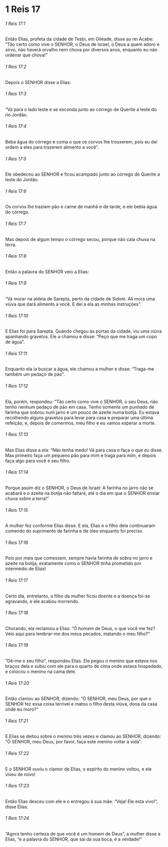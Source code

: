 # 1 Reis 17

###### 1 Reis 17:1

Então Elias, profeta da cidade de Tesbi, em Gileade, disse ao rei Acabe: “Tão certo como vive o SENHOR, o Deus de Israel, o Deus a quem adoro e sirvo, não haverá orvalho nem chuva por diversos anos, enquanto eu não ordenar que chova!”

###### 1 Reis 17:2

Depois o SENHOR disse a Elias:

###### 1 Reis 17:3

“Vá para o lado leste e se esconda junto ao córrego de Querite a leste do rio Jordão.

###### 1 Reis 17:4

Beba água do córrego e coma o que os corvos lhe trouxerem, pois eu dei ordem a eles para trazerem alimento a você”.

###### 1 Reis 17:5

Ele obedeceu ao SENHOR e ficou acampado junto ao córrego de Querite a leste do Jordão.

###### 1 Reis 17:6

Os corvos lhe traziam pão e carne de manhã e de tarde, e ele bebia água do córrego.

###### 1 Reis 17:7

Mas depois de algum tempo o córrego secou, porque não caía chuva na terra.

###### 1 Reis 17:8

Então a palavra do SENHOR veio a Elias:

###### 1 Reis 17:9

“Vá morar na aldeia de Sarepta, perto da cidade de Sidom. Ali mora uma viúva que dará alimento a você. E dei a ela as minhas instruções”.

###### 1 Reis 17:10

E Elias foi para Sarepta. Quando chegou às portas da cidade, viu uma viúva apanhando gravetos. Ele a chamou e disse: “Peço que me traga um copo de água”.

###### 1 Reis 17:11

Enquanto ela ia buscar a água, ele chamou a mulher e disse: “Traga-me também um pedaço de pão”.

###### 1 Reis 17:12

Ela, porém, respondeu: “Tão certo como vive o SENHOR, o seu Deus, não tenho nenhum pedaço de pão em casa. Tenho somente um punhado de farinha que sobrou num jarro e um pouco de azeite numa botija. Eu estava recolhendo alguns gravetos para levar para casa e preparar uma última refeição, e, depois de comermos, meu filho e eu vamos esperar a morte.

###### 1 Reis 17:13

Mas Elias disse a ela: “Não tenha medo! Vá para casa e faça o que eu disse. Mas primeiro faça um pequeno pão para mim e traga para mim, e depois faça algo para você e seu filho.

###### 1 Reis 17:14

Porque assim diz o SENHOR, o Deus de Israel: A farinha no jarro não se acabará e o azeite na botija não faltará, até o dia em que o SENHOR enviar chuva sobre a terra!”

###### 1 Reis 17:15

A mulher fez conforme Elias disse. E ela, Elias e o filho dela continuaram comendo do suprimento de farinha e de óleo enquanto foi preciso.

###### 1 Reis 17:16

Pois por mais que comessem, sempre havia farinha de sobra no jarro e azeite na botija, exatamente como o SENHOR tinha prometido por intermédio de Elias!

###### 1 Reis 17:17

Certo dia, entretanto, o filho da mulher ficou doente e a doença foi-se agravando, e ele acabou morrendo.

###### 1 Reis 17:18

Chorando, ela reclamou a Elias: “Ó homem de Deus, o que você me fez? Veio aqui para lembrar-me dos meus pecados, matando o meu filho?”

###### 1 Reis 17:19

“Dê-me o seu filho”, respondeu Elias. Ele pegou o menino que estava nos braços dela e subiu com ele para o quarto de cima onde estava hospedado, e colocou o menino na cama dele.

###### 1 Reis 17:20

Então clamou ao SENHOR, dizendo: “Ó SENHOR, meu Deus, por que o SENHOR fez essa coisa terrível e matou o filho desta viúva, dona da casa onde eu moro?”

###### 1 Reis 17:21

E Elias se deitou sobre o menino três vezes e clamou ao SENHOR, dizendo: “Ó SENHOR, meu Deus, por favor, faça este menino voltar à vida”.

###### 1 Reis 17:22

E o SENHOR ouviu o clamor de Elias, o espírito do menino voltou, e ele viveu de novo!

###### 1 Reis 17:23

Então Elias desceu com ele e o entregou à sua mãe. “Veja! Ele esta vivo!”, disse Elias.

###### 1 Reis 17:24

“Agora tenho certeza de que você é um homem de Deus”, a mulher disse a Elias, “e a palavra do SENHOR, que sai da sua boca, é a verdade!”

